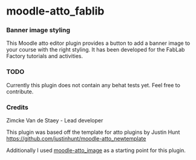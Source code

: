 # moodle-atto_fablib

### Banner image styling

This Moodle atto editor plugin provides a button to add a banner image to your course with the right styling. It has been developed for the FabLab Factory tutorials and activities.

### TODO

Currently this plugin does not contain any behat tests yet. Feel free to contribute.

### Credits

Zimcke Van de Staey - Lead developer


This plugin was based off the template for atto plugins by Justin Hunt
https://github.com/justinhunt/moodle-atto_newtemplate

Additionally I used [moodle-atto_image](https://github.com/JoeyAndres/moodle-atto-image) as a starting point for this plugin. 